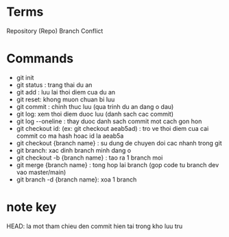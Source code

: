 # Terms

Repository (Repo)
Branch
Conflict

# Commands

- git init
- git status : trang thai du an
- git add : luu lai thoi diem cua du an
- git reset: khong muon chuan bi luu
- git commit : chinh thuc luu (qua trinh du an dang o dau)
- git log: xem thoi diem duoc luu (danh sach cac commit)
- git log --oneline : thay duoc danh sach commit mot cach gon hon
- git checkout id: (ex: git checkout aeab5ad) : tro ve thoi diem cua cai commit co ma hash hoac id la aeab5a
- git checkout {branch name} : su dung de chuyen doi cac nhanh trong git
- git branch: xac dinh branch minh dang o
- git checkout -b {branch name} : tao ra 1 branch moi
- git merge {branch name} : tong hop lai branch (gop code tu branch dev vao master/main)
- git branch -d {branch name}: xoa 1 branch

# note key

HEAD: la mot tham chieu den commit hien tai trong kho luu tru
